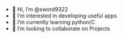 - 👋 Hi, I’m @sword9322
- 👀 I’m interested in developing useful apps
- 🌱 I’m currently learning python/C
- 💞️ I’m looking to collaborate on Projects

<!---
sword9322/sword9322 is a ✨ special ✨ repository because its `README.md` (this file) appears on your GitHub profile.
You can click the Preview link to take a look at your changes.
--->
